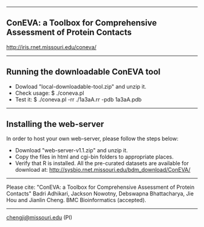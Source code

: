 -------------------------------------------------------------------
ConEVA: a Toolbox for Comprehensive Assessment of Protein Contacts
-------------------------------------------------------------------
http://iris.rnet.missouri.edu/coneva/

-------------------------------------------------------------------
Running the downloadable ConEVA tool
-------------------------------------------------------------------
 - Dowload "local-downloadable-tool.zip" and unzip it.
 - Check usage:
   $ ./coneva.pl
 - Test it:
   $ ./coneva.pl -rr ./1a3aA.rr -pdb 1a3aA.pdb

-------------------------------------------------------------------
Installing the web-server
-------------------------------------------------------------------
In order to host your own web-server, please follow the steps below:
 - Download "web-server-v1.1.zip" and unzip it.
 - Copy the files in html and cgi-bin folders to appropriate places.
 - Verify that R is installed.
All the pre-curated datasets are available for download at: http://sysbio.rnet.missouri.edu/bdm_download/ConEVA/ 

-------------------------------------------------------------------
Please cite:
"ConEVA: a Toolbox for Comprehensive Assessment of Protein Contacts"
Badri Adhikari, Jackson Nowotny, Debswapna Bhattacharya, Jie Hou and Jianlin Cheng. BMC Bioinformatics (accepted).

-------------------------------------------------------------------
chengji@missouri.edu (PI)
